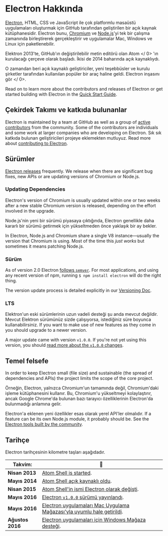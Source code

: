 # Electron Hakkında

[Electron](https://electronjs.org), HTML, CSS ve JavaScript ile çok platformlu masaüstü uygulamaları oluşturmak için GitHub tarafından geliştirilen bir açık kaynak kütüphanesidir. Electron bunu, [Chromium](https://www.chromium.org/Home) ve [Node.js](https://nodejs.org)'yi tek bir çalışma zamanında birleştirerek gerçekleştirir ve uygulamalar Mac, Windows ve Linux için paketlenebilir.

Elektron 2013'te, GitHub'ın değiştirilebilir metin editörü olan  Atom </ 0> 'ın kurulacağı çerçeve olarak başladı. İkisi de 2014 baharında açık kaynaklıydı.</p> 

O zamandan beri açık kaynaklı geliştiriciler, yeni teşebbüsler ve kurulu şirketler tarafından kullanılan popüler bir araç haline geldi.  Electron inşasını gör </ 0>.</p> 

Read on to learn more about the contributors and releases of Electron or get started building with Electron in the [Quick Start Guide](quick-start.md).

## Çekirdek Takımı ve katkıda bulunanlar

Electron is maintained by a team at GitHub as well as a group of [active contributors](https://github.com/electron/electron/graphs/contributors) from the community. Some of the contributors are individuals and some work at larger companies who are developing on Electron. Sık sık katkıda bulunan geliştiricileri projeye eklemekten mutluyuz. Read more about [contributing to Electron](https://github.com/electron/electron/blob/master/CONTRIBUTING.md).

## Sürümler

[Electron releases](https://github.com/electron/electron/releases) frequently. We release when there are significant bug fixes, new APIs or are updating versions of Chromium or Node.js.

### Updating Dependencies

Electron's version of Chromium is usually updated within one or two weeks after a new stable Chromium version is released, depending on the effort involved in the upgrade.

Node.js'nin yeni bir sürümü piyasaya çıktığında, Electron genellikle daha kararlı bir sürümü getirmek için yükseltmeden önce yaklaşık bir ay bekler.

In Electron, Node.js and Chromium share a single V8 instance—usually the version that Chromium is using. Most of the time this *just works* but sometimes it means patching Node.js.

### Sürüm

As of version 2.0 Electron [follows `semver`](http://semver.org). For most applications, and using any recent version of npm, running `$ npm install electron` will do the right thing.

The version update process is detailed explicitly in our [Versioning Doc](electron-versioning.md).

### LTS

Elektron'un eski sürümlerinin uzun vadeli desteği şu anda mevcut değildir. Mevcut Elektron sürümünüz sizde çalışıyorsa, istediğiniz süre boyunca kullanabilirsiniz. If you want to make use of new features as they come in you should upgrade to a newer version.

A major update came with version `v1.0.0`. If you're not yet using this version, you should [read more about the `v1.0.0` changes](https://electronjs.org/blog/electron-1-0).

## Temel felsefe

In order to keep Electron small (file size) and sustainable (the spread of dependencies and APIs) the project limits the scope of the core project.

Örneğin, Electron, yalnızca Chromium'un tamamında değil, Chromium'daki işleme kütüphanesini kullanır. Bu, Chromium'u yükseltmeyi kolaylaştırır, ancak Google Chrome'da bulunan bazı tarayıcı özelliklerinin Electron'da bulunmadığı anlamına gelir.

Electron'a eklenen yeni özellikler esas olarak yerel API'ler olmalıdır. If a feature can be its own Node.js module, it probably should be. See the [Electron tools built by the community](https://electronjs.org/community).

## Tarihçe

Electron tarihçesinin kilometre taşları aşağıdadır.

| Takvim:          | :tada:                                                                                                                                        |
| ---------------- | --------------------------------------------------------------------------------------------------------------------------------------------- |
| **Nisan 2013**   | [Atom Shell is started](https://github.com/electron/electron/commit/6ef8875b1e93787fa9759f602e7880f28e8e6b45).                                |
| **Mayıs 2014**   | [Atom Shell açık kaynaklı oldu](http://blog.atom.io/2014/05/06/atom-is-now-open-source.html).                                                 |
| **Nisan 2015**   | [Atom Shell'in ismi Electron olarak değişti](https://github.com/electron/electron/pull/1389).                                                 |
| **Mayıs 2016**   | [Electron `v1.0.0` sürümü yayınlandı](https://electronjs.org/blog/electron-1-0).                                                              |
| **Mayıs 2016**   | [Electron uygulamaları Mac Uygulama Mağazası'yla uyumlu hale getirildi](https://electronjs.org/docs/tutorial/mac-app-store-submission-guide). |
| **Ağustos 2016** | [Electron uygulamaları için Windows Mağaza desteği](https://electronjs.org/docs/tutorial/windows-store-guide).                                |